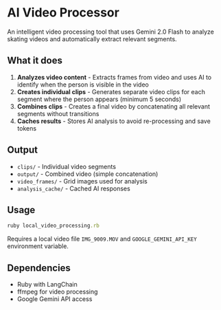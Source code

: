# AI Video Processor

An intelligent video processing tool that uses Gemini 2.0 Flash to analyze skating videos and automatically extract relevant segments.

## What it does

1. **Analyzes video content** - Extracts frames from video and uses AI to identify when the person is visible in the video
2. **Creates individual clips** - Generates separate video clips for each segment where the person appears (minimum 5 seconds)
3. **Combines clips** - Creates a final video by concatenating all relevant segments without transitions
4. **Caches results** - Stores AI analysis to avoid re-processing and save tokens

## Output

- `clips/` - Individual video segments
- `output/` - Combined video (simple concatenation)
- `video_frames/` - Grid images used for analysis
- `analysis_cache/` - Cached AI responses

## Usage

```ruby
ruby local_video_processing.rb
```

Requires a local video file `IMG_9009.MOV` and `GOOGLE_GEMINI_API_KEY` environment variable.

## Dependencies

- Ruby with LangChain
- ffmpeg for video processing
- Google Gemini API access 